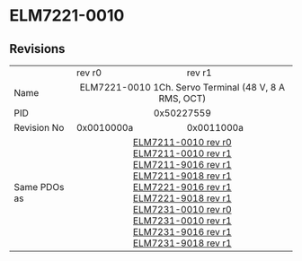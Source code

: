 # ELM7221-0010

## Revisions
<table>
<tr>
<td></td>
<td>rev r0</td>
<td>rev r1</td>
</tr>
<tr>
<td>Name</td>
<td colspan=2 align="center">ELM7221-0010 1Ch. Servo Terminal (48 V, 8 A RMS, OCT)</td>
</tr>
<tr>
<td>PID</td>
<td colspan=2 align="center">0x50227559</td>
</tr>
<tr>
<td>Revision No</td>
<td>0x0010000a</td>
<td>0x0011000a</td>
</tr>
<tr>
<td>Same PDOs as</td>
<td colspan=2 align="center"><a href="ELM7211-0010.md">ELM7211-0010 rev r0</a><br/><a href="ELM7211-0010.md">ELM7211-0010 rev r1</a><br/><a href="ELM7211-9016.md">ELM7211-9016 rev r1</a><br/><a href="ELM7211-9018.md">ELM7211-9018 rev r1</a><br/><a href="ELM7221-9016.md">ELM7221-9016 rev r1</a><br/><a href="ELM7221-9018.md">ELM7221-9018 rev r1</a><br/><a href="ELM7231-0010.md">ELM7231-0010 rev r0</a><br/><a href="ELM7231-0010.md">ELM7231-0010 rev r1</a><br/><a href="ELM7231-9016.md">ELM7231-9016 rev r1</a><br/><a href="ELM7231-9018.md">ELM7231-9018 rev r1</a></td>
</tr>
</table>
